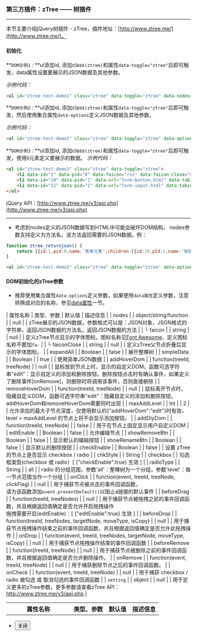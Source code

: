### 第三方插件：zTree —— 树插件
***
本节主要介绍jQuery树插件 - zTree，插件地址：[http://www.ztree.me/](http://www.ztree.me/)。
#### 初始化
**`DOM示例1：`**ul添加id, 添加class`(ztree)`和属性`data-toggle="ztree"`后即可触发，data属性设置要展示的JSON数据及其他参数。

*示例代码：*
```html
<ul id="ztree-test-demo1" class="ztree" data-toggle="ztree" data-nodes="[{id:1,pid:0,name:'表单元素',faicon:'rss',children:[{id:10,pId:1,name:'按钮'},{id:11,pId:1,name:'文本框'}]}]"></ul>
```
**`DOM示例2：`**ul添加id, 添加class`(ztree)`和属性`data-toggle="ztree"`后即可触发，然后使用集合属性`data-options`定义JSON数据及其他参数。

*示例代码：*
```html
<ul id="ztree-test-demo2" class="ztree" data-toggle="ztree" data-options="{nodes:[{id:1,pid:0,name:'表单元素',faicon:'rss',children:[{id:10,pId:1,name:'按钮'},{id:11,pId:1,name:'文本框'}]}]}"></ul>
```
**`DOM示例3：`**ul添加id, 添加class`(ztree)`和属性`data-toggle="ztree"`后即可触发，使用li元素定义要展示的数据。
*示例代码：*
```html
<ul id="ztree-test-demo3" class="ztree" data-toggle="ztree">
    <li data-id="1" data-pid="0" data-faicon="rss" data-faicon-close="cab">表单元素</li>
    <li data-id="10" data-pid="1" data-url="form-button.html" data-tabid="form-button" data-faicon="bell">按钮</li>
    <li data-id="11" data-pid="1" data-url="form-input.html" data-tabid="form-input" data-faicon="info-circle">文本框</li>
</ul>
```
jQuery API：[http://www.ztree.me/v3/api.php](http://www.ztree.me/v3/api.php)
***
* 考虑到nodes定义的JSON数据写到HTML中可能会破坏DOM结构， nodes参数支持定义为方法名，该方法返回需要的JSON数据。例：
```js
function ztree_returnjson() {
    return [{id:1,pid:0,name:'表单元素',children:[{id:10,pId:1,name:'按钮'},{id:11,pId:1,name:'文本框'}]}]
}
```
```html
<ul id="ztree-test-demo2" class="ztree" data-toggle="ztree" data-options="{nodes:'ztree_returnjson'}"></ul>
```
#### DOM初始化的zTree参数
* 推荐使用集合属性`data-options`定义参数，如果使用`data属性`定义参数，注意转换成对应的名称，参见[data属性]()一节。

| 属性名称 | 类型、参数 | 默认值 | 描述信息 |
        <table class="table table-striped table-hover">
            <thead>
                <tr>
                    <th width="160">属性名称</th>
                    <th>类型、参数</th>
                    <th>默认值</th>
                    <th>描述信息</th>
                </tr>
            </thead>
            <tbody>
                <tr>
                    | nodes |
                    | object/string/function |
                    | null |
                    | zTree展示的JSON数据，参数格式可以是：JSON对象，JSON格式的字符串，返回JSON数据的方法名，返回JSON数据的方法 |
                </tr>
                <tr>
                    | └ faicon |
                    | string |
                    | null |
                    | 定义zTree节点显示的字体图标，图标名称见<a href="http://fortawesome.github.io/Font-Awesome/icons/" target="_blank">Font Awesome</a>，定义图标名称不要加`fa-` |
                </tr>
                <tr>
                    | └ faiconClose |
                    | string |
                    | null |
                    | 定义zTree父节点折叠后显示的字体图标。 |
                </tr>
                <tr>
                    | expandAll |
                    | Boolean |
                    | false |
                    | 展开整棵树 |
                </tr>
                <tr>
                    | simpleData |
                    | Boolean |
                    | true |
                    | 使用简单JSON数据 |
                </tr>
                <tr>
                    | addHoverDom |
                    | function(treeId, treeNode) |
                    | null |
                    | 鼠标放到节点上时，显示的自定义DOM，函数可选字符串"edit"：显示自定义的添加和删除按钮，删除按钮点击时有确认事件，如果定义了删除事件[onRemove]，则删除时将调用该事件，否则直接删除 |
                </tr>
                <tr>
                    | removeHoverDom |
                    | function(treeId, treeNode) |
                    | null |
                    | 鼠标离开节点时，隐藏自定义DOM，函数可选字符串"edit"：隐藏自定义的添加和删除按钮，addHoverDom和removeHoverDom需要同时出现 |
                </tr>
                <tr>
                    | maxAddLevel |
                    | Int |
                    | 2 |
                    | 允许添加的最大子节点深度，仅使用默认的{"addHoverDom":"edit"}时有效，level > maxAddLevel 的节点上将不会显示添加按钮。 |
                </tr>
                <tr>
                    | addDiyDom |
                    | function(treeId, treeNode) |
                    | false |
                    | 用于在节点上固定显示用户自定义DOM |
                </tr>
                <tr>
                    | editEnable |
                    | Boolean |
                    | false |
                    | 允许编辑节点 |
                </tr>
                <tr>
                    | showRemoveBtn |
                    | Boolean |
                    | false |
                    | 显示默认的编辑按钮 |
                </tr>
                <tr>
                    | showRenameBtn |
                    | Boolean |
                    | false |
                    | 显示默认的删除按钮 |
                </tr>
                <tr>
                    | checkEnable |
                    | Boolean |
                    | false |
                    | 设置 zTree 的节点上是否显示 checkbox / radio |
                </tr>
                <tr>
                    | chkStyle |
                    | String |
                    | checkbox |
                    | 勾选框类型(checkbox 或 radio）[ {"checkEnable":true} 生效 ] |
                </tr>
                <tr>
                    | radioType |
                    | String |
                    | all |
                    | radio 的分组范围，参数'all'：整棵树为一个分组，参数'level'：每一节点范围当作一个分组 |
                </tr>
                <tr>
                    | onClick |
                    | function(event, treeId, treeNode, clickFlag) |
                    | null |
                    | 用于捕获节点被点击的事件回调函数，<br>请为该函数添加`event.preventDefault()`以阻止a链接的默认事件
                     |
                </tr>
                <tr>
                    | beforeDrag |
                    | function(treeId, treeNodes) |
                    | null |
                    | 用于捕获节点被拖拽之前的事件回调函数，并且根据返回值确定是否允许开启拖拽操作<br>
                        拖拽需要开启(editEnable)：[ {"editEnable":true} 生效 ]
                     |
                </tr>
                <tr>
                    | beforeDrop |
                    | function(treeId, treeNodes, targetNode, moveType, isCopy) |
                    | null |
                    | 用于捕获节点拖拽操作结束之前的事件回调函数，并且根据返回值确定是否允许此拖拽操作 |
                </tr>
                <tr>
                    | onDrop |
                    | function(event, treeId, treeNodes, targetNode, moveType, isCopy) |
                    | null |
                    | 用于捕获节点拖拽操作结束的事件回调函数 |
                </tr>
                <tr>
                    | beforeRemove |
                    | function(treeId, treeNode) |
                    | null |
                    | 用于捕获节点被删除之前的事件回调函数，并且根据返回值确定是否允许删除操作。 |
                </tr>
                <tr>
                    | onRemove |
                    | function(event, treeId, treeNode) |
                    | null |
                    | 用于捕获删除节点之后的事件回调函数。 |
                </tr>
                <tr>
                    | onCheck |
                    | function(event, treeId, treeNode) |
                    | null |
                    | 用于捕获 checkbox / radio 被勾选 或 取消勾选的事件回调函数 |
                </tr>
                <tr>
                    | `setting` |
                    | object |
                    | null |
                    | 用于定义更多的zTree参数，更多参数请查看zTree API：<a href="http://www.ztree.me/v3/api.php" target="_blank">http://www.ztree.me/v3/api.php</a> |
                </tr>
            </tbody>
        </table>
    </div>
</div>
<div class="bjui-pageFooter">
    <ul>
        <li><button type="button" class="btn-close" data-icon="close">关闭</button></li>
    </ul>
</div>

